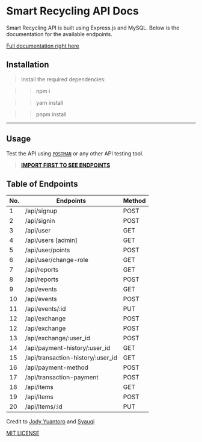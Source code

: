 # Smart Recycling API Docs

Smart Recycling API is built using Express.js and MySQL. Below is the documentation for the available endpoints.

[Full documentation right here](https://documenter.getpostman.com/view/18031605/2s9Ykn82CC)

## Installation

> Install the required dependencies:

> > npm i

> > yarn install

> > pnpm install

---

## Usage

Test the API using [`POSTMAN`](https://www.postman.com/) or any other API testing tool.

> [**IMPORT FIRST TO SEE ENDPOINTS**](/Smart%20Recycling%20New%20API.postman_collection.json)

## Table of Endpoints

| No. | Endpoints                         | Method |
| --- | --------------------------------- | ------ |
| 1   | /api/signup                       | POST   |
| 2   | /api/signin                       | POST   |
| 3   | /api/user                         | GET    |
| 4   | /api/users [admin]                | GET    |
| 5   | /api/user/points                  | POST   |
| 6   | /api/user/change-role             | GET    |
| 7   | /api/reports                      | GET    |
| 8   | /api/reports                      | POST   |
| 9   | /api/events                       | GET    |
| 10  | /api/events                       | POST   |
| 11  | /api/events/:id                   | PUT    |
| 12  | /api/exchange                     | POST   |
| 12  | /api/exchange                     | POST   |
| 13  | /api/exchange/:user_id            | POST   |
| 14  | /api/payment-history/:user_id     | GET    |
| 15  | /api/transaction-history/:user_id | GET    |
| 16  | /api/payment-method               | POST   |
| 17  | /api/transaction-payment          | POST   |
| 18  | /api/items                        | GET    |
| 19  | /api/items                        | POST   |
| 20  | /api/items/:id                    | PUT    |

Credit to [Jody Yuantoro](https://github.com/xyzuan) and [Syauqi](https://github.com/syauqiamiq)

[MIT LICENSE](https://github.com/rizkyhaksono/smartrecycling-be/blob/main/LICENSE)
